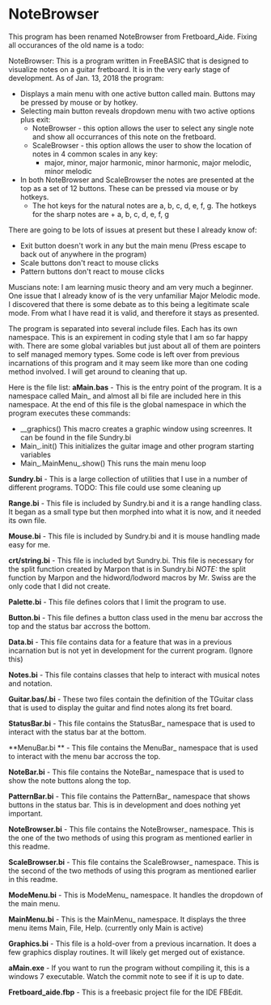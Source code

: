 # NoteBrowser 
This program has been renamed NoteBrowser from Fretboard_Aide. Fixing all occurances of the old name is a todo:

NoteBrowser:
This is a program written in FreeBASIC that is designed to visualize notes on a guitar fretboard.
It is in the very early stage of development.
As of Jan. 13, 2018 the program:
- Displays a main menu with one active button called main. Buttons may be pressed by mouse or by hotkey.
- Selecting main button reveals dropdown menu with two active options plus exit:
	- NoteBrowser - this option allows the user to select any single note and show all occurrances of this note on the fretboard.
	- ScaleBrowser - this option allows the user to show the location of notes in 4 common scales in any key:
      - major, minor, major harmonic, minor harmonic, major melodic, minor melodic
- In both NoteBrowser and ScaleBrowser the notes are presented at the top as a set of 12 buttons. These can be pressed via mouse or by hotkeys.
	- The hot keys for the natural notes are a, b, c, d, e, f, g. The hotkeys for the sharp notes are <shift> + a, b, c, d, e, f, g

There are going to be lots of issues at present but these I already know of:
- Exit button doesn't work in any but the main menu (Press escape to back out of anywhere in the program)
- Scale buttons don't react to mouse clicks
- Pattern buttons don't react to mouse clicks

Muscians note: I am learning music theory and am very much a beginner. One issue that I already know of is the very unfamiliar Major Melodic mode. I discovered that there is some debate as to this being a legitimate scale mode. From what I have read it is valid, and therefore it stays as presented.

The program is separated into several include files. Each has its own namespace. This is an expirement in coding style that I am so far happy with.
There are some global variables but just about all of them are pointers to self managed memory types.
Some code is left over from previous incarnations of this program and it may seem like more than one coding method involved. I will get around to cleaning that up.

Here is the file list:
	**aMain.bas** - This is the entry point of the program. It is a namespace called Main_ and almost all bi file are included here in this namespace. At the end of this file is the global namespace in which the program executes these commands:
- __graphics() This macro creates a graphic window using screenres. It can be found in the file Sundry.bi
- Main_.init() This initializes the guitar image and other program starting variables
- Main_.MainMenu_.show() This runs the main menu loop 

**Sundry.bi** - This is a large collection of utilities that I use in a number of different programs. TODO: This file could use some cleaning up

**Range.bi**  - This file is included by Sundry.bi and it is a range handling class. It began as a small type but then morphed into what it is now, and it needed its own file.

**Mouse.bi**  - This file is included by Sundry.bi and it is mouse handling made easy for me.

**crt/string.bi** - This file is included byt Sundry.bi. This file is necessary for the split function created by Marpon that is in Sundry.bi
*NOTE:*  the split function by Marpon and the hidword/lodword macros by Mr. Swiss are the only code that I did not create.

**Palette.bi**  - This file defines colors that I limit the program to use.

**Button.bi** - This file defines a button class used in the menu bar accross the top and the status bar accross the bottom.

**Data.bi** - This file contains data for a feature that was in a previous incarnation but is not yet in development for the current program. (Ignore this)

**Notes.bi**  - This file contains classes that help to interact with musical notes and notation.

**Guitar.bas/.bi**  - These two files contain the definition of the TGuitar class that is used to display the guitar and find notes along its fret board.

**StatusBar.bi**  - This file contains the StatusBar_ namespace that is used to interact with the status bar at the bottom.

**MenuBar.bi ** - This file contains the MenuBar_ namespace that is used to interact with the menu bar accross the top.

**NoteBar.bi**  - This file contains the NoteBar_ namespace that is used to show the note buttons along the top.

**PatternBar.bi** - This file contains the PatternBar_ namespace that shows buttons in the status bar. This is in development and does nothing yet important.

**NoteBrowser.bi** - This file contains the NoteBrowser_ namespace. This is the one of the two methods of using this program as mentioned earlier in this readme.

**ScaleBrowser.bi**   - This file contains the ScaleBrowser_ namespace. This is the second of the two methods of using this program as mentioned earlier in this readme.

**ModeMenu.bi**   - This is ModeMenu_ namespace. It handles the dropdown of the main menu.

**MainMenu.bi**   - This is the MainMenu_ namespace. It displays the three menu items Main, File, Help. (currently only Main is active)

**Graphics.bi** - This file is a hold-over from a previous incarnation. It does a few graphics display routines. It will likely get merged out of existance.

**aMain.exe**   - If you want to run the program without compiling it, this is a windows 7 executable. Watch the commit note to see if it is up to date.

**Fretboard_aide.fbp**  - This is a freebasic project file for the IDE FBEdit.

